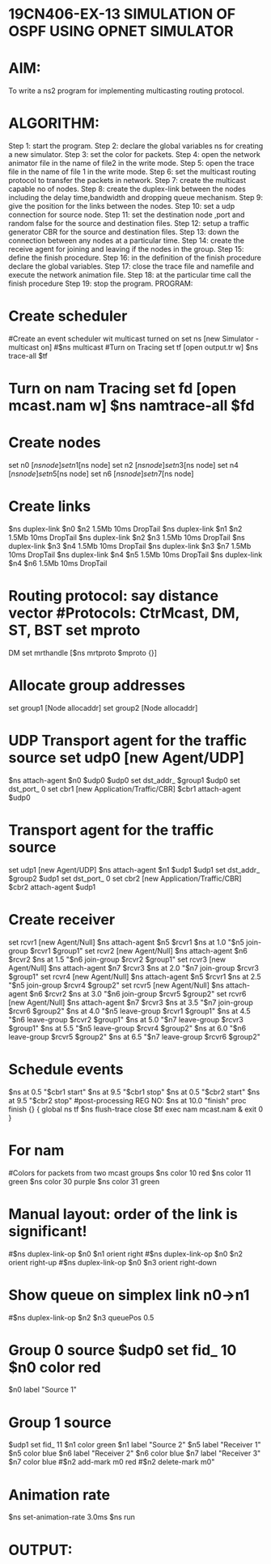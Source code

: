 # 19CN406-EX-13 SIMULATION OF OSPF USING OPNET SIMULATOR
# AIM:
To write a ns2 program for implementing multicasting routing protocol.
# ALGORITHM:
Step 1: start the program.
Step 2: declare the global variables ns for creating a new simulator. 
Step 3: set the color for packets.
Step 4: open the network animator file in the name of file2 in the write mode. Step 5: open 
the trace file in the name of file 1 in the write mode.
Step 6: set the multicast routing protocol to transfer the packets in network. Step 7: create the 
multicast capable no of nodes.
Step 8: create the duplex-link between the nodes including the delay time,bandwidth and 
dropping queue mechanism.
Step 9: give the position for the links between the nodes. 
Step 10: set a udp connection for source node.
Step 11: set the destination node ,port and random false for the source and destination files. 
Step 12: setup a traffic generator CBR for the source and destination files.
Step 13: down the connection between any nodes at a particular time.
Step 14: create the receive agent for joining and leaving if the nodes in the group. 
Step 15: define the finish procedure.
Step 16: in the definition of the finish procedure declare the global variables. 
Step 17: close the trace file and namefile and execute the network animation file. 
Step 18: at the particular time call the finish procedure
Step 19: stop the program.
PROGRAM:
# Create scheduler
#Create an event scheduler wit multicast turned on 
set ns [new Simulator -multicast on]
#$ns multicast #Turn on Tracing
set tf [open output.tr w]
$ns trace-all $tf
# Turn on nam Tracing set fd [open mcast.nam w] $ns namtrace-all $fd
# Create nodes
set n0 [$ns node]
set n1 [$ns node] 
set n2 [$ns node]
set n3 [$ns node]
set n4 [$ns node] 
set n5 [$ns node] 
set n6 [$ns node] 
set n7 [$ns node] 
# Create links
$ns duplex-link $n0 $n2 1.5Mb 10ms DropTail
$ns duplex-link $n1 $n2 1.5Mb 10ms DropTail
$ns duplex-link $n2 $n3 1.5Mb 10ms DropTail
$ns duplex-link $n3 $n4 1.5Mb 10ms DropTail
$ns duplex-link $n3 $n7 1.5Mb 10ms DropTail
$ns duplex-link $n4 $n5 1.5Mb 10ms DropTail
$ns duplex-link $n4 $n6 1.5Mb 10ms DropTail
# Routing protocol: say distance vector #Protocols: CtrMcast, DM, ST, BST set mproto 
DM
set mrthandle [$ns mrtproto $mproto {}]
# Allocate group addresses
set group1 [Node allocaddr] set group2 [Node allocaddr]
# UDP Transport agent for the traffic source set udp0 [new Agent/UDP]
$ns attach-agent $n0 $udp0 $udp0 set dst_addr_ $group1 $udp0 set dst_port_ 0 set cbr1 [new 
Application/Traffic/CBR] $cbr1 attach-agent $udp0
# Transport agent for the traffic source
set udp1 [new Agent/UDP]
$ns attach-agent $n1 $udp1
$udp1 set dst_addr_ $group2
$udp1 set dst_port_ 0
set cbr2 [new Application/Traffic/CBR]
$cbr2 attach-agent $udp1
# Create receiver
set rcvr1 [new Agent/Null]
$ns attach-agent $n5 $rcvr1
$ns at 1.0 "$n5 join-group $rcvr1 $group1" set rcvr2 [new Agent/Null]
$ns attach-agent $n6 $rcvr2
$ns at 1.5 "$n6 join-group $rcvr2 $group1" set rcvr3 [new Agent/Null]
$ns attach-agent $n7 $rcvr3
$ns at 2.0 "$n7 join-group $rcvr3 $group1" set rcvr4 [new Agent/Null]
$ns attach-agent $n5 $rcvr1
$ns at 2.5 "$n5 join-group $rcvr4 $group2" set rcvr5 [new Agent/Null]
$ns attach-agent $n6 $rcvr2
$ns at 3.0 "$n6 join-group $rcvr5 $group2" set rcvr6 [new Agent/Null]
$ns attach-agent $n7 $rcvr3
$ns at 3.5 "$n7 join-group $rcvr6 $group2"
$ns at 4.0 "$n5 leave-group $rcvr1 $group1"
$ns at 4.5 "$n6 leave-group $rcvr2 $group1"
$ns at 5.0 "$n7 leave-group $rcvr3 $group1"
$ns at 5.5 "$n5 leave-group $rcvr4 $group2"
$ns at 6.0 "$n6 leave-group $rcvr5 $group2"
$ns at 6.5 "$n7 leave-group $rcvr6 $group2"
# Schedule events
$ns at 0.5 "$cbr1 start"
$ns at 9.5 "$cbr1 stop"
$ns at 0.5 "$cbr2 start"
$ns at 9.5 "$cbr2 stop"
#post-processing
REG NO:
$ns at 10.0 "finish" proc finish {} { global ns tf
$ns flush-trace close $tf
exec nam mcast.nam & exit 0
}
# For nam
#Colors for packets from two mcast groups
$ns color 10 red
$ns color 11 green
$ns color 30 purple
$ns color 31 green
# Manual layout: order of the link is significant! 
#$ns duplex-link-op $n0 $n1 orient right
#$ns duplex-link-op $n0 $n2 orient right-up
#$ns duplex-link-op $n0 $n3 orient right-down 
# Show queue on simplex link n0->n1 
#$ns duplex-link-op $n2 $n3 queuePos 0.5
# Group 0 source $udp0 set fid_ 10 $n0 color red
$n0 label "Source 1"
# Group 1 source
$udp1 set fid_ 11
$n1 color green
$n1 label "Source 2"
$n5 label "Receiver 1"
$n5 color blue
$n6 label "Receiver 2"
$n6 color blue
$n7 label "Receiver 3"
$n7 color blue
#$n2 add-mark m0 red 
#$n2 delete-mark m0" 
# Animation rate
$ns set-animation-rate 3.0ms
$ns run
# OUTPUT:
